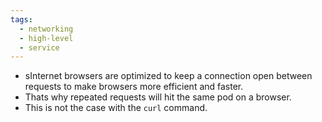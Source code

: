 ```yaml
---
tags:
  - networking
  - high-level
  - service
---
```

- sInternet browsers are optimized to keep a connection open between requests to make browsers more efficient and faster.
- Thats why repeated requests will hit the same pod on a browser.
- This is not the case with the `curl` command.

